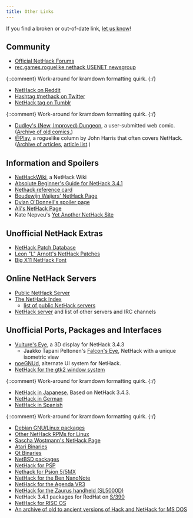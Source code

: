 ```yaml
---
title: Other Links
---
```

If you find a broken or out-of-date link, [let us know](#TODO "Contact Us")!

## Community

* [Official NetHack Forums](#TODO "forums.nethack.org")
* [rec.games.roguelike.nethack USENET newsgroup](http://bilious.alt.org/rgrn/)

{::comment}
Work-around for kramdown formatting quirk.
{:/}

* [NetHack on Reddit](https://www.reddit.com/r/nethack/)
* [Hashtag #nethack on Twitter](https://twitter.com/search?f=realtime&q=nethack&src=savs)
* [NetHack tag on Tumblr](https://www.tumblr.com/tagged/nethack)

{::comment}
Work-around for kramdown formatting quirk.
{:/}

* [Dudley's (New, Improved) Dungeon](http://alt.org/nethack/dudley/), a user-submitted web comic.  ([Archive of old comics.](http://www.nicolaas.net/dudley/))
* [@Play](http://rodneylives.blogspot.com/), a roguelike column by John Harris that often covers NetHack.  ([Archive of articles](http://www.gamesetwatch.com/column_at_play/), [article list](#TODO "@Play on NetHackWiki").)

## Information and Spoilers

* [NetHackWiki](http://nethackwiki.com), a NetHack Wiki
* [Absolute Beginner's Guide for NetHack 3.4.1](http://www.melankolia.net/nethack/nethack.guide.html)
* [Nethack reference card](http://www.webfroot.co.nz/projects/nethack/)
* [Boudewijn Waijers' NetHack Page](ftp://roguelikes.sauceforge.net/pub/nethack)
* [Dylan O'Donnell's spoiler page](http://www.spod-central.org/~psmith/nh/)
* [Ali's NetHack Page](http://www.juiblex.co.uk/nethack.html)
* Kate Nepveu's [Yet Another NetHack Site](http://www.steelypips.org/nethack/)

## Unofficial NetHack Extras

* [NetHack Patch Database](http://bilious.alt.org/)
* [Leon "L" Arnott's NetHack Patches](http://l.j-factor.com/nethack/)
* [Big X11 NetHack Font](http://hea-www.harvard.edu/~fine/Fun/nethack.html)

## Online NetHack Servers

* [Public NetHack Server](http://alt.org/nethack/)
* [The NetHack Index](http://erebus.nicolaas.net)
  * [list of public NetHack servers](http://www.nicolaas.net/erebus/index.php?scat=04servers)
* [NetHack server](http://www.pp.fishpool.fi/~nethack/) and list of other servers and IRC channels

## Unofficial Ports, Packages and Interfaces

* [Vulture's Eye](http://news.darkarts.co.za/), a 3D display for NetHack 3.4.3
  * Jaakko Tapani Peltonen's [Falcon's Eye](http://www.hut.fi/~jtpelto2/nethack.html), NetHack with a unique isometric view
* [noeGNUd](http://noegnud.sourceforge.net), alternate UI system for NetHack.
* [NetHack for the gtk2 window system](http://gtk2hack.sourceforge.net)

{::comment}
Work-around for kramdown formatting quirk.
{:/}

* [NetHack in Japanese.](http://jnethack.sourceforge.jp)  Based on NetHack 3.4.3.
* [NetHack in German](http://www.netzhack.de/)
* [NetHack in Spanish](http://spanish-nethack.sourceforge.net)

{::comment}
Work-around for kramdown formatting quirk.
{:/}

* [Debian GNU/Linux packages](http://nausicaa.interq.or.jp/nethack)
* [Other NetHack RPMs for Linux](http://rpmfind.net/linux/rpm2html/search.php?query=nethack)
* [Sascha Wostmann's NetHack Page](http://www.nethack.de/)
* [Atari Binaries](http://www.cs.tu-berlin.de/~gaston/nethack)
* [Qt Binaries](http://trolls.troll.no/warwick/nethack)
* [NetBSD packages](ftp://ftp.netbsd.org/pub/NetBSD/packages/pkgsrc/games/README.html)
* [NetHack for PSP](http://www.feelthepawa.com/PSP/Nethack/)
* [Nethack for Psion 5/5MX](http://www.suttoncourtenay.org.uk/duncan/Nethack.htm)
* [NetHack for the Ben NanoNote](http://www.jemarch.net/downloads/nanonote/)
* [NetHack for the Agenda VR3](http://www.delorie.com/agenda/nethack)
* [NetHack for the Zaurus handheld (SL5000D)](http://trolls.troll.no/warwick/nethack/ipk/)
* NetHack 3.4.1 packages for RedHat on [S/390](ftp://ftp.linux.org.uk/pub/linux/alan/Packages/S390-games)
* [NetHack for RISC OS](http://www.quote-egnufeb-quote-greaterthan-colon-hash-comma-underscore-at.info/riscos/games.php)
* [An archive of old to ancient versions of Hack and NetHack for MS DOS](ftp://ftp.sunet.se/pub/games/nethack/Msdos/NH_older)
